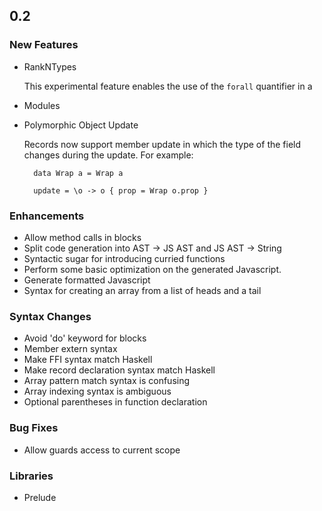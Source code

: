 ## 0.2

### New Features

- RankNTypes

  This experimental feature enables the use of the `forall` quantifier in a 
- Modules
- Polymorphic Object Update

  Records now support member update in which the type of the field changes during the update. For example:

        data Wrap a = Wrap a
        
        update = \o -> o { prop = Wrap o.prop }

### Enhancements

- Allow method calls in blocks
- Split code generation into AST -> JS AST and JS AST -> String
- Syntactic sugar for introducing curried functions
- Perform some basic optimization on the generated Javascript.
- Generate formatted Javascript
- Syntax for creating an array from a list of heads and a tail

### Syntax Changes

- Avoid 'do' keyword for blocks
- Member extern syntax
- Make FFI syntax match Haskell
- Make record declaration syntax match Haskell
- Array pattern match syntax is confusing
- Array indexing syntax is ambiguous
- Optional parentheses in function declaration

### Bug Fixes

- Allow guards access to current scope

### Libraries

- Prelude

